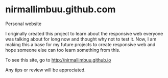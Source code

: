nirmallimbuu.github.com
=======================

Personal website

I originally created this project to learn about the responsive web everyone was talking about for long now and thought why not to test it. Now, I am making this a base for my future projects to create responsive web and hope someone else can too learn something from this.


To see this site, go to http://nirmallimbuu.github.io

Any tips or review will be appreciated.
